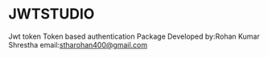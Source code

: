 # JWTSTUDIO
Jwt token 
Token based authentication Package
Developed by:Rohan Kumar Shrestha
email:stharohan400@gmail.com

